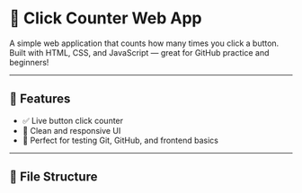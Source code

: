 # 🔢 Click Counter Web App

A simple web application that counts how many times you click a button. Built with HTML, CSS, and JavaScript — great for GitHub practice and beginners!

---

## 🚀 Features

- ✅ Live button click counter
- 🎨 Clean and responsive UI
- 🧪 Perfect for testing Git, GitHub, and frontend basics

---

## 📂 File Structure

